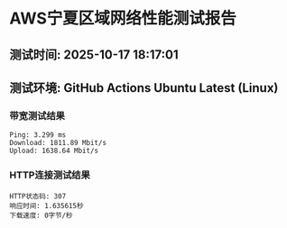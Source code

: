 # AWS宁夏区域网络性能测试报告
## 测试时间: 2025-10-17 18:17:01
## 测试环境: GitHub Actions Ubuntu Latest (Linux)

### 带宽测试结果
```
Ping: 3.299 ms
Download: 1811.89 Mbit/s
Upload: 1638.64 Mbit/s
```

### HTTP连接测试结果
```
HTTP状态码: 307
响应时间: 1.635615秒
下载速度: 0字节/秒
```

